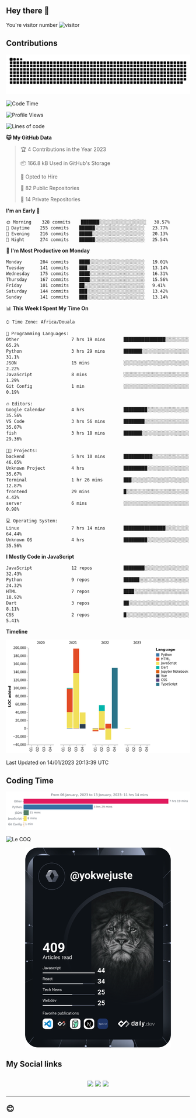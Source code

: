 ## Hey there 👋
You're visitor number ![visitor](https://profile-counter.glitch.me/yokwejuste/count.svg)

## Contributions
<p align="center">
  <img src="https://raw.githubusercontent.com/yokwejuste/yokwejuste/output/github-contribution-grid-snake.svg" />
</p>

<!--START_SECTION:waka-->
![Code Time](http://img.shields.io/badge/Code%20Time-1%2C320%20hrs%2039%20mins-blue)

![Profile Views](http://img.shields.io/badge/Profile%20Views-13-blue)

![Lines of code](https://img.shields.io/badge/From%20Hello%20World%20I%27ve%20Written-523%20Thousand%20lines%20of%20code-blue)

**🐱 My GitHub Data** 

> 🏆 4 Contributions in the Year 2023
 > 
> 📦 166.8 kB Used in GitHub's Storage 
 > 
> 💼 Opted to Hire
 > 
> 📜 82 Public Repositories 
 > 
> 🔑 14 Private Repositories  
 > 
**I'm an Early 🐤** 

```text
🌞 Morning    328 commits    ███████░░░░░░░░░░░░░░░░░░   30.57% 
🌆 Daytime    255 commits    ██████░░░░░░░░░░░░░░░░░░░   23.77% 
🌃 Evening    216 commits    █████░░░░░░░░░░░░░░░░░░░░   20.13% 
🌙 Night      274 commits    ██████░░░░░░░░░░░░░░░░░░░   25.54%

```
📅 **I'm Most Productive on Monday** 

```text
Monday       204 commits    ████░░░░░░░░░░░░░░░░░░░░░   19.01% 
Tuesday      141 commits    ███░░░░░░░░░░░░░░░░░░░░░░   13.14% 
Wednesday    175 commits    ████░░░░░░░░░░░░░░░░░░░░░   16.31% 
Thursday     167 commits    ████░░░░░░░░░░░░░░░░░░░░░   15.56% 
Friday       101 commits    ██░░░░░░░░░░░░░░░░░░░░░░░   9.41% 
Saturday     144 commits    ███░░░░░░░░░░░░░░░░░░░░░░   13.42% 
Sunday       141 commits    ███░░░░░░░░░░░░░░░░░░░░░░   13.14%

```


📊 **This Week I Spent My Time On** 

```text
⌚︎ Time Zone: Africa/Douala

💬 Programming Languages: 
Other                    7 hrs 19 mins       ████████████████░░░░░░░░░   65.2% 
Python                   3 hrs 29 mins       ███████░░░░░░░░░░░░░░░░░░   31.1% 
JSON                     15 mins             ░░░░░░░░░░░░░░░░░░░░░░░░░   2.22% 
JavaScript               8 mins              ░░░░░░░░░░░░░░░░░░░░░░░░░   1.29% 
Git Config               1 min               ░░░░░░░░░░░░░░░░░░░░░░░░░   0.19%

🔥 Editors: 
Google Calendar          4 hrs               █████████░░░░░░░░░░░░░░░░   35.56% 
VS Code                  3 hrs 56 mins       ████████░░░░░░░░░░░░░░░░░   35.07% 
fish                     3 hrs 18 mins       ███████░░░░░░░░░░░░░░░░░░   29.36%

🐱‍💻 Projects: 
backend                  5 hrs 10 mins       ███████████░░░░░░░░░░░░░░   46.05% 
Unknown Project          4 hrs               █████████░░░░░░░░░░░░░░░░   35.67% 
Terminal                 1 hr 26 mins        ███░░░░░░░░░░░░░░░░░░░░░░   12.87% 
frontend                 29 mins             █░░░░░░░░░░░░░░░░░░░░░░░░   4.42% 
server                   6 mins              ░░░░░░░░░░░░░░░░░░░░░░░░░   0.98%

💻 Operating System: 
Linux                    7 hrs 14 mins       ████████████████░░░░░░░░░   64.44% 
Unknown OS               4 hrs               █████████░░░░░░░░░░░░░░░░   35.56%

```

**I Mostly Code in JavaScript** 

```text
JavaScript               12 repos            ████████░░░░░░░░░░░░░░░░░   32.43% 
Python                   9 repos             ██████░░░░░░░░░░░░░░░░░░░   24.32% 
HTML                     7 repos             ████░░░░░░░░░░░░░░░░░░░░░   18.92% 
Dart                     3 repos             ██░░░░░░░░░░░░░░░░░░░░░░░   8.11% 
CSS                      2 repos             █░░░░░░░░░░░░░░░░░░░░░░░░   5.41%

```


**Timeline**

![Chart not found](https://raw.githubusercontent.com/yokwejuste/yokwejuste/master/charts/bar_graph.png) 


 Last Updated on 14/01/2023 20:13:39 UTC
<!--END_SECTION:waka-->

## Coding Time

[![wakatime-stats](https://github.com/yokwejuste/yokwejuste/blob/master/images/stat.svg)](https://wakatime.com/@yokwejuste)

![Le COQ](https://metrics.lecoq.io/yokwejuste/)
<p align="center">
  <a href="#"><img src="https://github.com/yokwejuste/yokwejuste/blob/master/devcard.svg" width="400" alt="Yonkeu K. Steve's Dev Card"/></a>
</p>
<h2>My Social links<h2>
<p align="center">
  <a href="https://twitter.com/yokwejuste"><img src="https://img.shields.io/badge/twitter-%231DA1F2.svg?style=for-the-badge&logo=Twitter&logoColor=white"></a>
  <a href="https://linkedin.com/in/yokwejuste"><img src="https://img.shields.io/badge/linkedin-%230077B5.svg?style=for-the-badge&logo=linkedin&logoColor=white"></a>
  <a href="https://instagram.com/yokwejuste0"><img src="https://img.shields.io/badge/instagram-%23E4405F.svg?style=for-the-badge&logo=Instagram&logoColor=white"></a>
</p>
<hr>
😊
